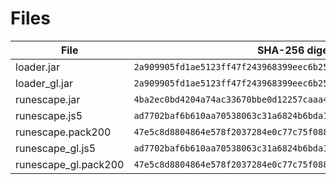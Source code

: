 # Files

| File                 | SHA-256 digest                                                     |
|----------------------|--------------------------------------------------------------------|
| loader.jar           | `2a909905fd1ae5123ff47f243968399eec6b25b75451fb26c0d6561cbf602ac9` |
| loader_gl.jar        | `2a909905fd1ae5123ff47f243968399eec6b25b75451fb26c0d6561cbf602ac9` |
| runescape.jar        | `4ba2ec0bd4204a74ac33670bbe0d12257caaa4a0bce060c690332c831b4e6c6f` |
| runescape.js5        | `ad7702baf6b610aa70538063c31a6824b6bda18a487354e2dfffae32663b6381` |
| runescape.pack200    | `47e5c8d8804864e578f2037284e0c77c75f088ad792156c3b2a4851e4fc16620` |
| runescape_gl.js5     | `ad7702baf6b610aa70538063c31a6824b6bda18a487354e2dfffae32663b6381` |
| runescape_gl.pack200 | `47e5c8d8804864e578f2037284e0c77c75f088ad792156c3b2a4851e4fc16620` |
